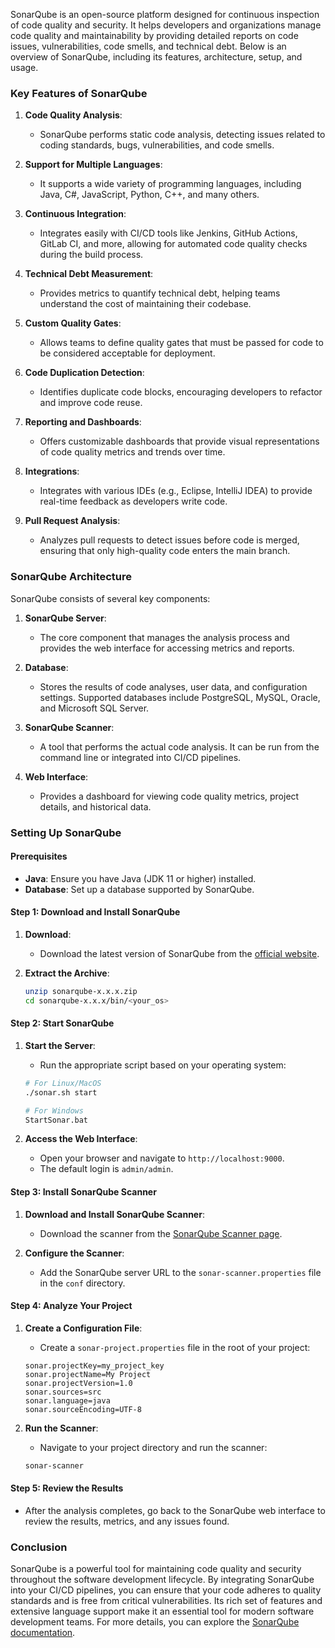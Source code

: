SonarQube is an open-source platform designed for continuous inspection of code quality and security. It helps developers and organizations manage code quality and maintainability by providing detailed reports on code issues, vulnerabilities, code smells, and technical debt. Below is an overview of SonarQube, including its features, architecture, setup, and usage.

### Key Features of SonarQube

1. **Code Quality Analysis**:
   - SonarQube performs static code analysis, detecting issues related to coding standards, bugs, vulnerabilities, and code smells.

2. **Support for Multiple Languages**:
   - It supports a wide variety of programming languages, including Java, C#, JavaScript, Python, C++, and many others.

3. **Continuous Integration**:
   - Integrates easily with CI/CD tools like Jenkins, GitHub Actions, GitLab CI, and more, allowing for automated code quality checks during the build process.

4. **Technical Debt Measurement**:
   - Provides metrics to quantify technical debt, helping teams understand the cost of maintaining their codebase.

5. **Custom Quality Gates**:
   - Allows teams to define quality gates that must be passed for code to be considered acceptable for deployment.

6. **Code Duplication Detection**:
   - Identifies duplicate code blocks, encouraging developers to refactor and improve code reuse.

7. **Reporting and Dashboards**:
   - Offers customizable dashboards that provide visual representations of code quality metrics and trends over time.

8. **Integrations**:
   - Integrates with various IDEs (e.g., Eclipse, IntelliJ IDEA) to provide real-time feedback as developers write code.

9. **Pull Request Analysis**:
   - Analyzes pull requests to detect issues before code is merged, ensuring that only high-quality code enters the main branch.

### SonarQube Architecture

SonarQube consists of several key components:

1. **SonarQube Server**:
   - The core component that manages the analysis process and provides the web interface for accessing metrics and reports.

2. **Database**:
   - Stores the results of code analyses, user data, and configuration settings. Supported databases include PostgreSQL, MySQL, Oracle, and Microsoft SQL Server.

3. **SonarQube Scanner**:
   - A tool that performs the actual code analysis. It can be run from the command line or integrated into CI/CD pipelines.

4. **Web Interface**:
   - Provides a dashboard for viewing code quality metrics, project details, and historical data.

### Setting Up SonarQube

#### Prerequisites

- **Java**: Ensure you have Java (JDK 11 or higher) installed.
- **Database**: Set up a database supported by SonarQube.

#### Step 1: Download and Install SonarQube

1. **Download**:
   - Download the latest version of SonarQube from the [official website](https://www.sonarqube.org/downloads/).

2. **Extract the Archive**:
   ```bash
   unzip sonarqube-x.x.x.zip
   cd sonarqube-x.x.x/bin/<your_os>
   ```

#### Step 2: Start SonarQube

1. **Start the Server**:
   - Run the appropriate script based on your operating system:
   ```bash
   # For Linux/MacOS
   ./sonar.sh start

   # For Windows
   StartSonar.bat
   ```

2. **Access the Web Interface**:
   - Open your browser and navigate to `http://localhost:9000`.
   - The default login is `admin/admin`.

#### Step 3: Install SonarQube Scanner

1. **Download and Install SonarQube Scanner**:
   - Download the scanner from the [SonarQube Scanner page](https://docs.sonarqube.org/latest/analysis/scan/sonarscanner/).

2. **Configure the Scanner**:
   - Add the SonarQube server URL to the `sonar-scanner.properties` file in the `conf` directory.

#### Step 4: Analyze Your Project

1. **Create a Configuration File**:
   - Create a `sonar-project.properties` file in the root of your project:
   ```properties
   sonar.projectKey=my_project_key
   sonar.projectName=My Project
   sonar.projectVersion=1.0
   sonar.sources=src
   sonar.language=java
   sonar.sourceEncoding=UTF-8
   ```

2. **Run the Scanner**:
   - Navigate to your project directory and run the scanner:
   ```bash
   sonar-scanner
   ```

#### Step 5: Review the Results

- After the analysis completes, go back to the SonarQube web interface to review the results, metrics, and any issues found.

### Conclusion

SonarQube is a powerful tool for maintaining code quality and security throughout the software development lifecycle. By integrating SonarQube into your CI/CD pipelines, you can ensure that your code adheres to quality standards and is free from critical vulnerabilities. Its rich set of features and extensive language support make it an essential tool for modern software development teams. For more details, you can explore the [SonarQube documentation](https://docs.sonarqube.org/latest/).
